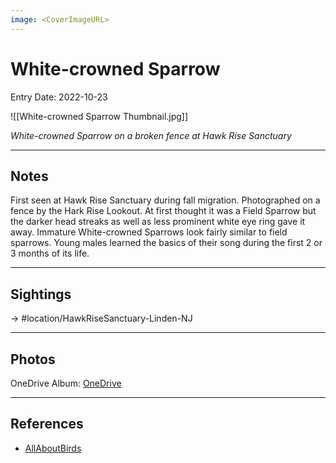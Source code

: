 ```yaml
---
image: <CoverImageURL>
---
```


# White-crowned Sparrow
Entry Date: 2022-10-23

![[White-crowned Sparrow Thumbnail.jpg]]

*White-crowned Sparrow on a broken fence at Hawk Rise Sanctuary*

---------------------------------------------------------------
## Notes

First seen at Hawk Rise Sanctuary during fall migration. Photographed on a fence by the Hark Rise Lookout. At first thought it was a Field Sparrow but the darker head streaks as well as less prominent white eye ring gave it away. Immature White-crowned Sparrows look fairly similar to field sparrows. Young males learned the basics of their song during the first 2 or 3 months of its life.

---------------------------------------------------------------
## Sightings

-> #location/HawkRiseSanctuary-Linden-NJ 

---------------------------------------------------------------
## Photos
OneDrive Album: [OneDrive](https://1drv.ms/u/s!AvaIuMdCo_w-hL4bBkFeNjL9dDqs2g?e=gLc3Wk)

---------------------------------------------------------------
## References
- [AllAboutBirds](https://www.allaboutbirds.org/guide/White-crowned_Sparrow/overview)